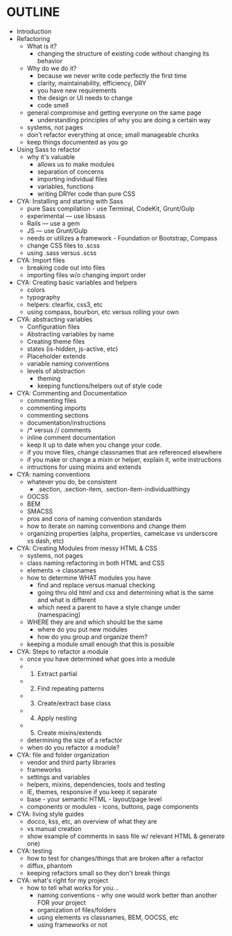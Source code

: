 # OUTLINE

* Introduction
* Refactoring
  * What is it?
    * changing the structure of existing code without changing its behavior
  * Why do we do it?
    * because we never write code perfectly the first time
    * clarity, maintainability, efficiency, DRY
    * you have new requirements
    * the design or UI needs to change
    * code smell
  * general compromise and getting everyone on the same page
    * understanding principles of why you are doing a certain way
  * systems, not pages
  * don't refactor everything at once; small manageable chunks
  * keep things documented as you go
 * Using Sass to refactor
   * why it's valuable
     * allows us to make modules
     * separation of concerns
     * importing individual files
     * variables, functions
     * writing DRYer code than pure CSS
* CYA: Installing and starting with Sass
    * pure Sass compilation - use Terminal, CodeKit, Grunt/Gulp
    * experimental — use libsass
    * Rails — use a gem
    * JS — use Grunt/Gulp
    * needs or utilizes a framework - Foundation or Bootstrap, Compass
    * change CSS files to .scss
    * using .sass versus .scss
* CYA: Import files
  * breaking code out into files
  * importing files w/o changing import order
* CYA: Creating basic variables and helpers
  * colors
  * typography
  * helpers: clearfix, css3, etc
  * using compass, bourbon, etc versus rolling your own
* CYA: abstracting variables
  * Configuration files
  * Abstracting variables by name
  * Creating theme files
  * states (is-hidden, js-active, etc)
  * Placeholder extends
  * variable naming conventions
  * levels of abstraction
    * theming
    * keeping functions/helpers out of style code
* CYA: Commenting and Documentation
  * commenting files
  * commenting imports
  * commenting sections
  * documentation/instructions
  * /* versus // comments
  * inline comment documentation
  * keep it up to date when you change your code.
  * if you move files, change classnames that are referenced elsewhere
  * if you make or change a mixin or helper, explain it, write instructions
  * intructions for using mixins and extends
* CYA: naming conventions
  * whatever you do, be consistent
    * .section, .section-item, .section-item-individualthingy
  * OOCSS
  * BEM
  * SMACSS
  * pros and cons of naming convention standards
  * how to iterate on naming conventions and change them
  * organizing properties (alpha, properties, camelcase vs underscore vs dash, etc)
* CYA: Creating Modules from messy HTML & CSS
  * systems, not pages
  * class naming refactoring in both HTML and CSS
  * elements -> classnames
  * how to determine WHAT modules you have
    * find and replace versus manual checking
    * going thru old html and css and determining what is the same and what is different
    * which need a parent to have a style change under (namespacing)
  * WHERE they are and which should be the same
    * where do you put new modules
    * how do you group and organize them?
  * keeping a module small enough that this is possible
* CYA: Steps to refactor a module
  * once you have determined what goes into a module
  * 1) Extract partial
  * 2) Find repeating patterns
  * 3) Create/extract base class
  * 4) Apply nesting
  * 5) Create mixins/extends
  * determining the size of a refactor
  * when do you refactor a module?
* CYA: file and folder organization
  * vendor and third party libraries
  * frameworks
  * settings and variables
  * helpers, mixins, dependencies, tools and testing
  * IE, themes, responsive if you keep it separate
  * base - your semantic HTML - layout/page level
  * components or modules - icons, buttons, page components
* CYA: living style guides
  * docco, kss, etc, an overview of what they are
  * vs manual creation
  * show example of comments in sass file w/ relevant HTML & generate one)
* CYA: testing
  * how to test for changes/things that are broken after a refactor
  * diffux, phantom
  * keeping refactors small so they don't break things
* CYA: what's right for my project
  * how to tell what works for you...
    * naming conventions - why one would work better than another FOR your project
    * organization of files/folders
    * using elements vs classnames, BEM, OOCSS, etc
    * using frameworks or not
